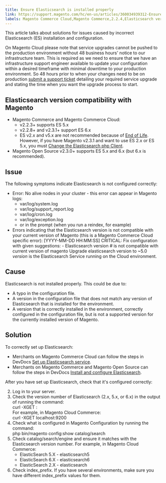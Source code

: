 ```yaml
---
title: Ensure Elasticsearch is installed properly
link: https://support.magento.com/hc/en-us/articles/360034939312-Ensure-Elasticsearch-is-installed-properly
labels: Magento Commerce Cloud,Magento Commerce,2.2.4,Elasticsearch version,Elasticsearch configuration,2.2.6,2.2.3,2.2.5,2.3.1,2.3.0,Elasticsearch 6.x,how to,Elasticsearch 2.x,Elasticsearch 5.x,2.2.7,2.2.8,2.2.9
---
```


This article talks about solutions for issues caused by incorrect Elasticsearch (ES) installation and configuration.

 On Magento Cloud please note that service upgrades cannot be pushed to the production environment without 48 business hours' notice to our infrastructure team. This is required as we need to ensure that we have an infrastructure support engineer available to update your configuration within a desired timeframe with minimal downtime to your production environment. So 48 hours prior to when your changes need to be on production [submit a support ticket](https://support.magento.com/hc/en-us/articles/360019088251) detailing your required service upgrade and stating the time when you want the upgrade process to start.

 Elasticsearch version compatibility with Magento
------------------------------------------------

 
 * Magento Commerce and Magento Commerce Cloud: 
	 + v2.2.3+ supports ES 5.x
	 + v2.2.8+ and v2.3.1+ support ES 6.x
	 + ES v2.x and v5.x are not recommended because of [End of Life](https://www.elastic.co/support/eol). However, if you have Magento v2.3.1 and want to use ES 2.x or ES 5.x, you must [Change the Elasticsearch php Client](https://devdocs.magento.com/guides/v2.3/config-guide/elasticsearch/es-downgrade.html). 
 * Magento Open Source v2.3.0+ supports ES 5.x and 6.x (but 6.x is recommended).
 
 Issue
-----

 The following symptoms indicate Elasticsearch is not configured correctly:

 
 *  Error: No alive nodes in your cluster - this error can appear in Magento logs: 
	 + var/log/system.log
	 + var/log/support\_report.log
	 + var/log/cron.log
	 + var/log/exception.log
	 + or in the prompt (when you run a reindex, for example) 
 * Errors indicating that the Elasticsearch version is not compatible with your current version of Magento (this is a Magento Commerce Cloud specific error): [YYYY-MM-DD HH:MM:SS] CRITICAL: Fix configuration with given suggestions: - Elasticsearch version *#<version>* is not compatible with current version of magento Upgrade elasticsearch version to ~5.0  *version* is the Elasticsearch Service running on the Cloud environment.

 
 
 Cause
-----

 Elasticsearch is not installed properly. This could be due to:

 
 * A typo in the configuration file.
 * A version in the configuration file that does not match any version of Elasticsearch that is installed for the environment.
 * A version that is correctly installed in the environment, correctly configured in the configuration file, but is not a supported version for the currently installed version of Magento.
 
 Solution
--------

 To correctly set up Elasticsearch:

 
 * Merchants on Magento Commerce Cloud can follow the steps in DevDocs [Set up Elasticsearch service](https://devdocs.magento.com/guides/v2.3/cloud/project/project-conf-files_services-elastic.html).
 * Merchants on Magento Commerce and Magento Open Source can follow the steps in DevDocs [Install and configure Elasticsearch](https://devdocs.magento.com/guides/v2.3/config-guide/elasticsearch/es-overview.html).
 
 After you have set up Elasticsearch, check that it's configured correctly:

 
 2. Log in to your server.
 4. Check the version number of Elasticsearch (2.x, 5.x, or 6.x) in the output of running the command:  
 curl -XGET <Elasticsearch hostname>:<Elasticsearch server port>  
 For example, in Magento Cloud Commerce:  
 curl -XGET localhost:9200 
 6. Check what is configured in Magento Configuration by running the command:  
  php bin/magento config:show catalog/search 
 8. Check  catalog/search/engine and ensure it matches with the Elasticsearch version number. For example, in Magento Cloud Commerce: 
	 * ElasticSearch 5.X - elasticsearch5
	 * ElasticSearch 6.X - elasticsearch6
	 * ElasticSearch 2.X - elasticsearch 
 10. Check index\_prefix. If you have several environments, make sure you have different index\_prefix values for them.
 
